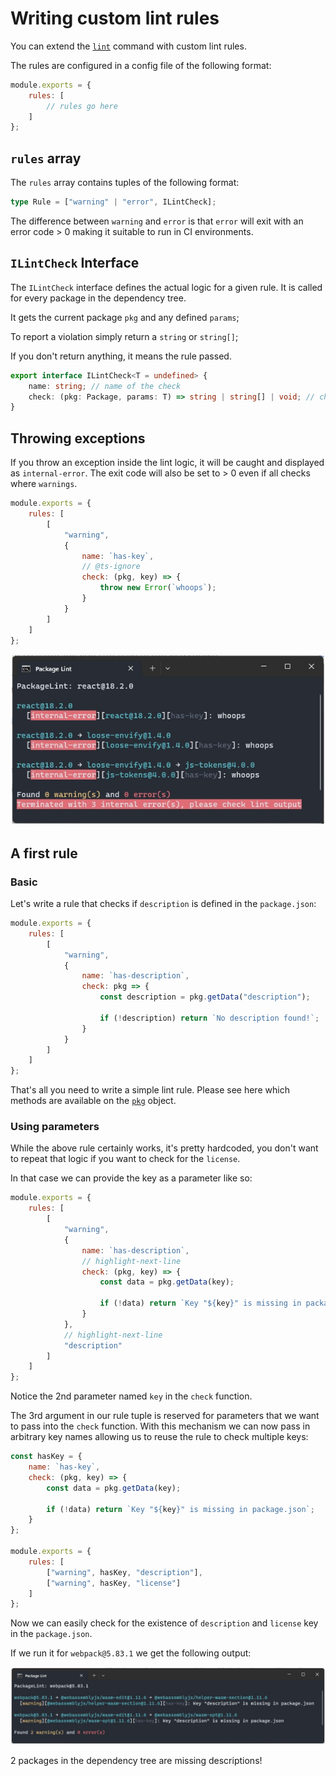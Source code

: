 # Writing custom lint rules

You can extend the [`lint`](../cli/lint/index.md) command with custom lint rules.

The rules are configured in a config file of the following format:

```javascript title="lintConfig.js"
module.exports = {
    rules: [
        // rules go here
    ]
};
```

## `rules` array

The `rules` array contains tuples of the following format:

```typescript
type Rule = ["warning" | "error", ILintCheck];
```

The difference between `warning` and `error` is that `error` will exit with an error code > 0 making it suitable to run in CI environments.

## `ILintCheck` Interface

The `ILintCheck` interface defines the actual logic for a given rule. It is called for every package in the dependency tree.

It gets the current package `pkg` and any defined `params`;

To report a violation simply return a `string` or `string[]`;

If you don't return anything, it means the rule passed.

```typescript title="ILintRule"
export interface ILintCheck<T = undefined> {
    name: string; // name of the check
    check: (pkg: Package, params: T) => string | string[] | void; // check callback
}
```

## Throwing exceptions

If you throw an exception inside the lint logic, it will be caught and displayed as `internal-error`. The exit code will also be set to > 0 even if all checks where `warnings`.

```javascript
module.exports = {
    rules: [
        [
            "warning",
            {
                name: `has-key`,
                // @ts-ignore
                check: (pkg, key) => {
                    throw new Error(`whoops`);
                }
            }
        ]
    ]
};
```

![lint exception](./lintexception.jpg)

## A first rule

### Basic

Let's write a rule that checks if `description` is defined in the `package.json`:

```javascript title="lintConfig.js"
module.exports = {
    rules: [
        [
            "warning",
            {
                name: `has-description`,
                check: pkg => {
                    const description = pkg.getData("description");

                    if (!description) return `No description found!`;
                }
            }
        ]
    ]
};
```

That's all you need to write a simple lint rule. Please see here which methods are available on the [`pkg`](../core_concepts/package.md) object.

### Using parameters

While the above rule certainly works, it's pretty hardcoded, you don't want to repeat that logic if you want to check for the `license`.

In that case we can provide the key as a parameter like so:

```javascript title="lintConfig.js"
module.exports = {
    rules: [
        [
            "warning",
            {
                name: `has-description`,
                // highlight-next-line
                check: (pkg, key) => {
                    const data = pkg.getData(key);

                    if (!data) return `Key "${key}" is missing in package.json`;
                }
            },
            // highlight-next-line
            "description"
        ]
    ]
};
```

Notice the 2nd parameter named `key` in the `check` function.

The 3rd argument in our rule tuple is reserved for parameters that we want to pass into the `check` function.
With this mechanism we can now pass in arbitrary key names allowing us to reuse the rule to check multiple keys:

```javascript title="lintConfig.js"
const hasKey = {
    name: `has-key`,
    check: (pkg, key) => {
        const data = pkg.getData(key);

        if (!data) return `Key "${key}" is missing in package.json`;
    }
};

module.exports = {
    rules: [
        ["warning", hasKey, "description"],
        ["warning", hasKey, "license"]
    ]
};
```

Now we can easily check for the existence of `description` and `license` key in the `package.json`.

If we run it for `webpack@5.83.1` we get the following output:

![lint example](./lintrule.jpg)

2 packages in the dependency tree are missing descriptions!
